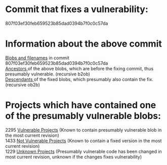 <h1>Commit that fixes a vulnerability:</h1>
807f03ef30feb659523b85dad0394b7f0c0c57da
<p />
<h1>Information about the above commit</h1>
<a href=blobs.md>Blobs and filenames</a> in commit 807f03ef30feb659523b85dad0394b7f0c0c57da<br />
<a href=bad_blobs.txt>Ancestors </a> of the above blobs, which are before the fixing commit, thus presumably vulnerable. (recursive b2ob)<br />
<a href=good_blobs.txt>Descendants </a> of the fixed blobs, which presumably also contain the fix. (recursive ob2b)<br />
<p />
<h1>Projects which have contained one of the presumably vulnerable blobs:</h1>
2295 <a href=vulnerable.md>Vulnerable Projects</a> (Known to contain presumably vulnerable blob in the most current revision)<br />
1433 <a href=not-vulnerable.md>Not Vulnerable Projects</a> (Known to contain a fixed version in the most current revision)<br />
1229 <a href=unknown.md>Unknown Projects</a> (Presumably vulnerable code has been changed in most current revision, unknown if the changes fixes vulnerability)<br />
<p />
